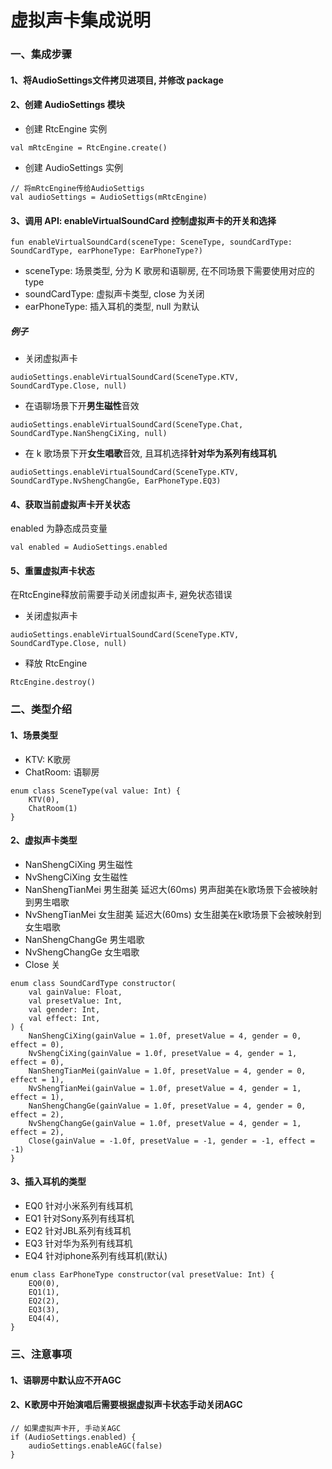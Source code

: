 # 虚拟声卡集成说明

### 一、集成步骤

#### 1、将AudioSettings文件拷贝进项目, 并修改 package

#### 2、创建 AudioSettings 模块

* 创建 RtcEngine 实例

~~~
val mRtcEngine = RtcEngine.create()
~~~

* 创建 AudioSettings 实例

~~~
// 将mRtcEngine传给AudioSettigs
val audioSettings = AudioSettigs(mRtcEngine)
~~~

#### 3、调用 API: enableVirtualSoundCard 控制虚拟声卡的开关和选择

~~~
fun enableVirtualSoundCard(sceneType: SceneType, soundCardType: SoundCardType, earPhoneType: EarPhoneType?)
~~~

* sceneType: 场景类型, 分为 K 歌房和语聊房, 在不同场景下需要使用对应的 type
* soundCardType: 虚拟声卡类型, close 为关闭
* earPhoneType: 插入耳机的类型, null 为默认

##### 例子

* 关闭虚拟声卡

~~~
audioSettings.enableVirtualSoundCard(SceneType.KTV, SoundCardType.Close, null)
~~~

* 在语聊场景下开**男生磁性**音效

~~~
audioSettings.enableVirtualSoundCard(SceneType.Chat, SoundCardType.NanShengCiXing, null)
~~~

* 在 k 歌场景下开**女生唱歌**音效, 且耳机选择**针对华为系列有线耳机**

~~~
audioSettings.enableVirtualSoundCard(SceneType.KTV, SoundCardType.NvShengChangGe, EarPhoneType.EQ3)
~~~

#### 4、获取当前虚拟声卡开关状态

enabled 为静态成员变量

~~~
val enabled = AudioSettings.enabled
~~~

#### 5、重置虚拟声卡状态

在RtcEngine释放前需要手动关闭虚拟声卡, 避免状态错误

* 关闭虚拟声卡

~~~
audioSettings.enableVirtualSoundCard(SceneType.KTV, SoundCardType.Close, null)
~~~

* 释放 RtcEngine

~~~
RtcEngine.destroy()
~~~



### 二、类型介绍

#### 1、场景类型

* KTV: K歌房
* ChatRoom: 语聊房

~~~
enum class SceneType(val value: Int) {
    KTV(0),
    ChatRoom(1)
}
~~~

#### 2、虚拟声卡类型

* NanShengCiXing 男生磁性
*  NvShengCiXing 女生磁性
*  NanShengTianMei 男生甜美 延迟大(60ms) 男声甜美在k歌场景下会被映射到男生唱歌
*  NvShengTianMei 女生甜美 延迟大(60ms) 女生甜美在k歌场景下会被映射到女生唱歌
*  NanShengChangGe 男生唱歌
*  NvShengChangGe 女生唱歌
*  Close 关

~~~
enum class SoundCardType constructor(
    val gainValue: Float,
    val presetValue: Int,
    val gender: Int,
    val effect: Int,
) {
    NanShengCiXing(gainValue = 1.0f, presetValue = 4, gender = 0, effect = 0),
    NvShengCiXing(gainValue = 1.0f, presetValue = 4, gender = 1, effect = 0),
    NanShengTianMei(gainValue = 1.0f, presetValue = 4, gender = 0, effect = 1),
    NvShengTianMei(gainValue = 1.0f, presetValue = 4, gender = 1, effect = 1),
    NanShengChangGe(gainValue = 1.0f, presetValue = 4, gender = 0, effect = 2),
    NvShengChangGe(gainValue = 1.0f, presetValue = 4, gender = 1, effect = 2),
    Close(gainValue = -1.0f, presetValue = -1, gender = -1, effect = -1)
}
~~~

#### 3、插入耳机的类型

 *  EQ0 针对小米系列有线耳机
 *  EQ1 针对Sony系列有线耳机
 *  EQ2 针对JBL系列有线耳机
 *  EQ3 针对华为系列有线耳机
 *  EQ4 针对iphone系列有线耳机(默认)

```
enum class EarPhoneType constructor(val presetValue: Int) {
    EQ0(0),
    EQ1(1),
    EQ2(2),
    EQ3(3),
    EQ4(4),
}
```

### 三、注意事项

#### 1、语聊房中默认应不开AGC

#### 2、K歌房中开始演唱后需要根据虚拟声卡状态手动关闭AGC

~~~
// 如果虚拟声卡开, 手动关AGC
if (AudioSettings.enabled) {
    audioSettings.enableAGC(false)
}
~~~

